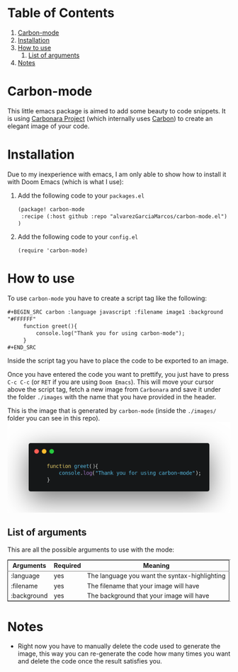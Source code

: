 
# Table of Contents

1.  [Carbon-mode](#org3fc1a9a)
2.  [Installation](#org53b087b)
3.  [How to use](#orgba171d7)
    1.  [List of arguments](#org4461865)
4.  [Notes](#org75e2422)



<a id="org3fc1a9a"></a>

# Carbon-mode

This little emacs package is aimed to add some beauty to code snippets. It is using [Carbonara Project](https://github.com/petersolopov/carbonara) (which internally uses [Carbon](https://github.com/carbon-app/carbon)) to create an elegant image of your code.


<a id="org53b087b"></a>

# Installation

Due to my inexperience with emacs, I am only able to show how to install it with Doom Emacs (which is what I use):

1.  Add the following code to your `packages.el`
    
        (package! carbon-mode
         :recipe (:host github :repo "alvarezGarciaMarcos/carbon-mode.el") )
2.  Add the following code to your `config.el`
    
        (require 'carbon-mode)


<a id="orgba171d7"></a>

# How to use

To use `carbon-mode` you have to create a script tag like the following:

    #+BEGIN_SRC carbon :language javascript :filename image1 :background "#FFFFFF"
         function greet(){
             console.log("Thank you for using carbon-mode");
         }
    #+END_SRC

Inside the script tag you have to place the code to be exported to an image.

Once you have entered the code you want to prettify, you just have to press `C-c C-c` (or `RET` if you are using `Doom Emacs`).
This will move your cursor above the script tag, fetch a new image from `Carbonara` and save it under the folder `./images` with the name that you have provided in the header.

This is the image that is generated by `carbon-mode` (inside the `./images/` folder you can see in this repo).
![img](./images/image1.png)


<a id="org4461865"></a>

## List of arguments

This are all the possible arguments to use with the mode:

<table border="2" cellspacing="0" cellpadding="6" rules="groups" frame="hsides">


<colgroup>
<col  class="org-left" />

<col  class="org-left" />

<col  class="org-left" />
</colgroup>
<thead>
<tr>
<th scope="col" class="org-left">Arguments</th>
<th scope="col" class="org-left">Required</th>
<th scope="col" class="org-left">Meaning</th>
</tr>
</thead>

<tbody>
<tr>
<td class="org-left">:language</td>
<td class="org-left">yes</td>
<td class="org-left">The language you want the syntax-highlighting</td>
</tr>


<tr>
<td class="org-left">:filename</td>
<td class="org-left">yes</td>
<td class="org-left">The filename that your image will have</td>
</tr>


<tr>
<td class="org-left">:background</td>
<td class="org-left">yes</td>
<td class="org-left">The background that your image will have</td>
</tr>
</tbody>
</table>


<a id="org75e2422"></a>

# Notes

-   Right now you have to manually delete the code used to generate the image, this way you can re-generate the code how many times you want and delete the code once the result satisfies you.

